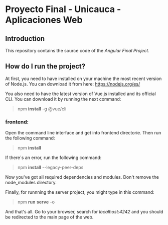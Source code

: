 # Proyecto Final - Unicauca - Aplicaciones Web

## Introduction
This repository contains the source code of the *Angular Final Project*.

## How do I run the project?
At first, you need to have installed on your machine the most recent version of Node.js. You can download it from here: https://nodejs.org/es/

You also need to have the latest version of Vue.js installed and its official CLI. You can download it by running the next command:
>npm **install** -g @vue/cli

### frontend:

Open the command line interface and get into frontend directorie. Then run the following command:
>npm **install**

If there´s an error, run the following command:
>npm **install** --legacy-peer-deps

Now you've got all required dependencies and modules. Don't remove the node_modules directory.

Finally, for runnning the server project, you might type in this command:
>npm **run** **serve** -o

And that's all. Go to your browser, search for *localhost:4242* and you should be redirected to the main page of the web.

